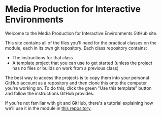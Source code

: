 
# Media Production for Interactive Environments

Welcome to the Media Production for Interactive Environments GitHub site.

This site contains all of the files you'll need for the practical classes on the module, each in its own git repository. Each class repository contains:

- The instructions for that class
- A template project that you can use to get started (unless the project has no files or builds on work from a previous class)

The best way to access the projects is to copy them into your personal GitHub account as a repository and then clone this onto the computer you're working on. To do this, click the green "Use this template" button and follow the instructions GitHub provides.

If you're not familiar with git and GitHub, there's a tutorial explaining how we'll use it in the module in [this repository](https://github.com/UoY-IM-MPIE/mpie-git-tutorial).
